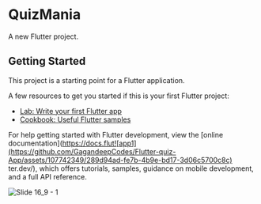 # QuizMania

A new Flutter project.

## Getting Started

This project is a starting point for a Flutter application.

A few resources to get you started if this is your first Flutter project:

- [Lab: Write your first Flutter app](https://docs.flutter.dev/get-started/codelab)
- [Cookbook: Useful Flutter samples](https://docs.flutter.dev/cookbook)

For help getting started with Flutter development, view the
[online documentation](https://docs.flut![app1](https://github.com/GagandeepCodes/Flutter-quiz-App/assets/107742349/289d94ad-fe7b-4b9e-bd17-3d06c5700c8c)
ter.dev/), which offers tutorials,
samples, guidance on mobile development, and a full API reference.

![Slide 16_9 - 1](https://github.com/GagandeepCodes/Flutter-quiz-App/assets/107742349/863d7024-5725-4177-95a2-7a096f68d288)
